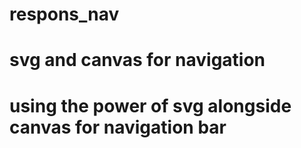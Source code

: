 # respons_nav
# svg and canvas for navigation
# using the power of svg alongside canvas for navigation bar
